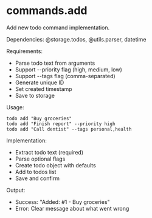 # commands.add

Add new todo command implementation.

Dependencies: @storage.todos, @utils.parser, datetime

Requirements:
- Parse todo text from arguments
- Support --priority flag (high, medium, low)
- Support --tags flag (comma-separated)
- Generate unique ID
- Set created timestamp
- Save to storage

Usage:
```
todo add "Buy groceries"
todo add "Finish report" --priority high
todo add "Call dentist" --tags personal,health
```

Implementation:
- Extract todo text (required)
- Parse optional flags
- Create todo object with defaults
- Add to todos list
- Save and confirm

Output:
- Success: "Added: #1 - Buy groceries"
- Error: Clear message about what went wrong